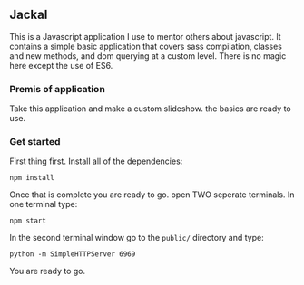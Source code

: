 ## Jackal

This is a Javascript application I use to mentor others about javascript.
It contains a simple basic application that covers sass compilation, classes and new methods,
and dom querying at a custom level.  There is no magic here except the use of ES6.

### Premis of application
Take this application and make a custom slideshow. the basics are ready to use.

### Get started
First thing first. Install all of the dependencies:
```
npm install
```

Once that is complete you are ready to go. open TWO seperate terminals.
In one terminal type:
```
npm start
```

In the second terminal window go to the `public/` directory and type:
```
python -m SimpleHTTPServer 6969
```

You are ready to go.